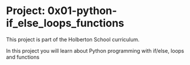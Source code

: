 # Project: 0x01-python-if_else_loops_functions

This project is part of the Holberton School curriculum.

In this project you will learn about Python programming with if/else, loops and functions

